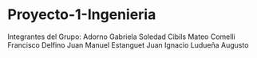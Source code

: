 # Proyecto-1-Ingenieria
Integrantes del Grupo: 
    Adorno Gabriela Soledad
    Cibils Mateo
    Comelli Francisco
    Delfino Juan Manuel
    Estanguet Juan Ignacio
    Ludueña Augusto
